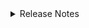 <details markdown>
<summary>Release Notes</summary>

## 1.0.0 (2025-03-13)

- Initial version created for the 2 sessions ATRIUM training
- Day 1 FAIR-by-Design Methodology Know How
- Day 2 FAIR-by-Design Hands-on

</details>